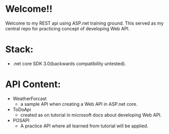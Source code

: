 # Welcome!!

Welcome to my REST api using ASP.net training ground. This served as my central repo for practicing concept of developing Web API.   

# Stack:
- .net core SDK 3.0(backwards compatibility untested). 

# API Content:
- WeatherForcast 
  - a sample API when creating a Web API in ASP.net core.
- ToDoApi
  - created as on tutorial in microsoft docs about developing Web API.
- POSAPI
  - A practice API where all learned from tutorial will be applied. 
  
